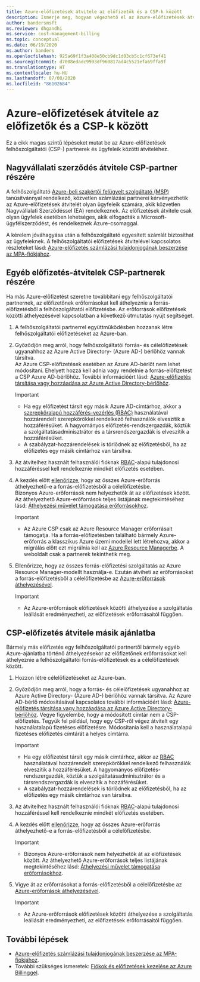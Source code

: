 ```yaml
---
title: Azure-előfizetések átvitele az előfizetők és a CSP-k között
description: Ismerje meg, hogyan végezhető el az Azure-előfizetések átvitele az előfizetők és a CSP-k között.
author: bandersmsft
ms.reviewer: dhgandhi
ms.service: cost-management-billing
ms.topic: conceptual
ms.date: 06/19/2020
ms.author: banders
ms.openlocfilehash: 925a69f1f3a408e50cb9dc1d03cb5c1cf673ef41
ms.sourcegitcommit: d7008edadc9993df960817ad4c5521efa69ffa9f
ms.translationtype: HT
ms.contentlocale: hu-HU
ms.lasthandoff: 07/08/2020
ms.locfileid: "86102684"
---
```

# <a name="transfer-azure-subscriptions-between-subscribers-and-csps"></a>Azure-előfizetések átvitele az előfizetők és a CSP-k között

Ez a cikk magas szintű lépéseket mutat be az Azure-előfizetések felhőszolgáltatói (CSP-) partnerek és ügyfeleik közötti átviteléhez.

## <a name="transfer-ea-subscriptions-to-a-csp-partner"></a>Nagyvállalati szerződés átvitele CSP-partner részére

A felhőszolgáltató [Azure-beli szakértői felügyelt szolgáltató (MSP)](https://partner.microsoft.com/membership/azure-expert-msp) tanúsítvánnyal rendelkező, közvetlen számlázási partnerei kérvényezhetik az Azure-előfizetések átvitelét olyan ügyfeleik számára, akik közvetlen Nagyvállalati Szerződéssel (EA) rendelkeznek. Az előfizetések átvitele csak olyan ügyfelek esetében lehetséges, akik elfogadták a Microsoft-ügyfélszerződést, és rendelkeznek Azure-csomaggal.

A kérelem jóváhagyása után a felhőszolgáltató egyesített számlát biztosíthat az ügyfeleknek. A felhőszolgáltatói előfizetések átvitelével kapcsolatos részleteket lásd: [Azure-előfizetés számlázási tulajdonjogának beszerzése az MPA-fiókjához](mpa-request-ownership.md).

## <a name="other-subscription-transfers-to-a-csp-partner"></a>Egyéb előfizetés-átvitelek CSP-partnerek részére

Ha más Azure-előfizetést szeretne továbbítani egy felhőszolgáltatói partnernek, az előfizetőnek erőforrásokat kell áthelyeznie a forrás-előfizetésből a felhőszolgáltatói előfizetésbe. Az erőforrások előfizetések közötti áthelyezésével kapcsolatban a következő útmutatás nyújt segítséget.

1. A felhőszolgáltatói partnerrel együttműködésben hozzanak létre felhőszolgáltatói előfizetéseket az Azure-ban.
1. Győződjön meg arról, hogy felhőszolgáltatói forrás- és célelőfizetések ugyanahhoz az Azure Active Directory- (Azure AD-) bérlőhöz vannak társítva.  
    Az Azure CSP-előfizetések esetében az Azure AD-bérlőt nem lehet módosítani. Ehelyett hozzá kell adnia vagy rendelnie a forrás-előfizetést a CSP Azure AD-bérlőhöz. További információért lásd: [Azure-előfizetés társítása vagy hozzáadása az Azure Active Directory-bérlőhöz](../../active-directory/fundamentals/active-directory-how-subscriptions-associated-directory.md).
    > [!IMPORTANT]
    > - Ha egy előfizetést társít egy másik Azure AD-címtárhoz, akkor a [szerepköralapú hozzáférés-vezérlés (RBAC)](../../role-based-access-control/role-assignments-portal.md) használatával hozzárendelt szerepkörökkel rendelkező felhasználók elveszítik a hozzáférésüket. A hagyományos előfizetés-rendszergazdák, köztük a szolgáltatásadminisztrátor és a társrendszergazdák is elveszítik a hozzáférésüket.
    > - A szabályzat-hozzárendelések is törlődnek az előfizetésből, ha az előfizetés egy másik címtárhoz van társítva.
1. Az átvitelhez használt felhasználói fióknak [RBAC](add-change-subscription-administrator.md)-alapú tulajdonosi hozzáféréssel kell rendelkeznie mindkét előfizetés esetében.
1. A kezdés előtt [ellenőrizze](/rest/api/resources/resources/validatemoveresources), hogy az összes Azure-erőforrás áthelyezhető-e a forrás-előfizetésből a célelőfizetésbe.  
    Bizonyos Azure-erőforrások nem helyezhetők át az előfizetések között. Az áthelyezhető Azure-erőforrások teljes listájának megtekintéséhez lásd: [Áthelyezési művelet támogatása erőforrásokhoz](../../azure-resource-manager/management/move-support-resources.md).
    > [!IMPORTANT]
    >  - Az Azure CSP csak az Azure Resource Manager erőforrásait támogatja. Ha a forrás-előfizetésben található bármely Azure-erőforrás a klasszikus Azure üzemi modellel lett létrehozva, akkor a migrálás előtt ezt migrálnia kell az [Azure Resource Managerbe](https://docs.microsoft.com/azure/cloud-solution-provider/migration/ea-payg-to-azure-csp/ea-open-direct-asm-to-arm). A weboldalt csak a partnerek tekinthetik meg.

1. Ellenőrizze, hogy az összes forrás-előfizetési szolgáltatás az Azure Resource Manager-modellt használja-e. Ezután átviheti az erőforrásokat a forrás-előfizetésből a célelőfizetésbe az [Azure-erőforrások áthelyezésével](../../azure-resource-manager/management/move-resource-group-and-subscription.md).
    > [!IMPORTANT]
    >  - Az Azure-erőforrások előfizetések közötti áthelyezése a szolgáltatás leállását eredményezheti, az előfizetések erőforrásaitól függően.

## <a name="transfer-csp-subscription-to-other-offer"></a>CSP-előfizetés átvitele másik ajánlatba

Bármely más előfizetés egy felhőszolgáltatói partnertől bármely egyéb Azure-ajánlatba történő áthelyezésekor az előfizetőnek erőforrásokat kell áthelyeznie a felhőszolgáltatói forrás-előfizetések és a célelőfizetések között.

1. Hozzon létre célelőfizetéseket az Azure-ban.
1. Győződjön meg arról, hogy a forrás- és célelőfizetések ugyanahhoz az Azure Active Directory- (Azure AD-) bérlőhöz vannak társítva. Az Azure AD-bérlő módosításával kapcsolatos további információért lásd: [Azure-előfizetés társítása vagy hozzáadása az Azure Active Directory-bérlőhöz](../../active-directory/fundamentals/active-directory-how-subscriptions-associated-directory.md).
    Vegye figyelembe, hogy a módosított címtár nem a CSP-előfizetés. Tegyük fel például, hogy egy CSP-ről végez átvitelt egy használatalapú fizetéses előfizetésre. Módosítania kell a használatalapú fizetéses előfizetés címtárát a helyes címtárra.

    > [!IMPORTANT]
    >  - Ha egy előfizetést társít egy másik címtárhoz, akkor az [RBAC](../../role-based-access-control/role-assignments-portal.md) használatával hozzárendelt szerepkörökkel rendelkező felhasználók elveszítik a hozzáférésüket. A hagyományos előfizetés-rendszergazdák, köztük a szolgáltatásadminisztrátor és a társrendszergazdák is elveszítik a hozzáférésüket.
    >  - A szabályzat-hozzárendelések is törlődnek az előfizetésből, ha az előfizetés egy másik címtárhoz van társítva.

1. Az átvitelhez használt felhasználói fióknak [RBAC](add-change-subscription-administrator.md)-alapú tulajdonosi hozzáféréssel kell rendelkeznie mindkét előfizetés esetében.
1. A kezdés előtt [ellenőrizze](/rest/api/resources/resources/validatemoveresources), hogy az összes Azure-erőforrás áthelyezhető-e a forrás-előfizetésből a célelőfizetésbe.
    > [!IMPORTANT]
    >  - Bizonyos Azure-erőforrások nem helyezhetők át az előfizetések között. Az áthelyezhető Azure-erőforrások teljes listájának megtekintéséhez lásd: [Áthelyezési művelet támogatása erőforrásokhoz](../../azure-resource-manager/management/move-support-resources.md).

1. Vigye át az erőforrásokat a forrás-előfizetésből a célelőfizetésbe az [Azure-erőforrások áthelyezésével](../../azure-resource-manager/management/move-resource-group-and-subscription.md).
    > [!IMPORTANT]
    >  - Az Azure-erőforrások előfizetések közötti áthelyezése a szolgáltatás leállását eredményezheti, az előfizetések erőforrásaitól függően.

## <a name="next-steps"></a>További lépések
- [Azure-előfizetés számlázási tulajdonjogának beszerzése az MPA-fiókjához](mpa-request-ownership.md).
- További szükséges ismeretek: [Fiókok és előfizetések kezelése az Azure Billinggel](../index.yml).
